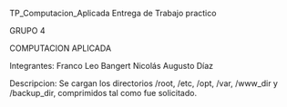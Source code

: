 TP_Computacion_Aplicada
Entrega de Trabajo practico

GRUPO 4

COMPUTACION APLICADA

Integrantes: Franco Leo Bangert
             Nicolás Augusto Díaz

Descripcion: Se cargan los directorios /root, /etc, /opt, /var, /www_dir y /backup_dir, comprimidos tal como fue solicitado.
